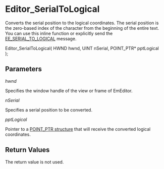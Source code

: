 # Editor\_SerialToLogical

Converts the serial position to the logical coordinates. The serial position
is the zero-based index of the character from the beginning of the entire text.
You can use this inline function or explicitly send the
[EE\_SERIAL\_TO\_LOGICAL](../message/ee_serial_to_logical)
message.

Editor\_SerialToLogical( HWND hwnd, UINT nSerial, POINT\_PTR\* pptLogical );

## Parameters

_hwnd_

Specifies the window handle of the view or frame of EmEditor.

_nSerial_

Specifies a serial position to be converted.

_pptLogical_

Pointer to a [POINT\_PTR structure](../structure/point_ptr) that will receive the converted logical
coordinates.

## Return Values

The return value is not used.
